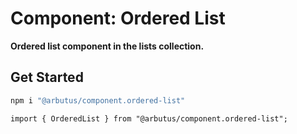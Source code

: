 # Component: Ordered List

**Ordered list component in the lists collection.**

## Get Started

```sh
npm i "@arbutus/component.ordered-list"
```

```
import { OrderedList } from "@arbutus/component.ordered-list";
```
